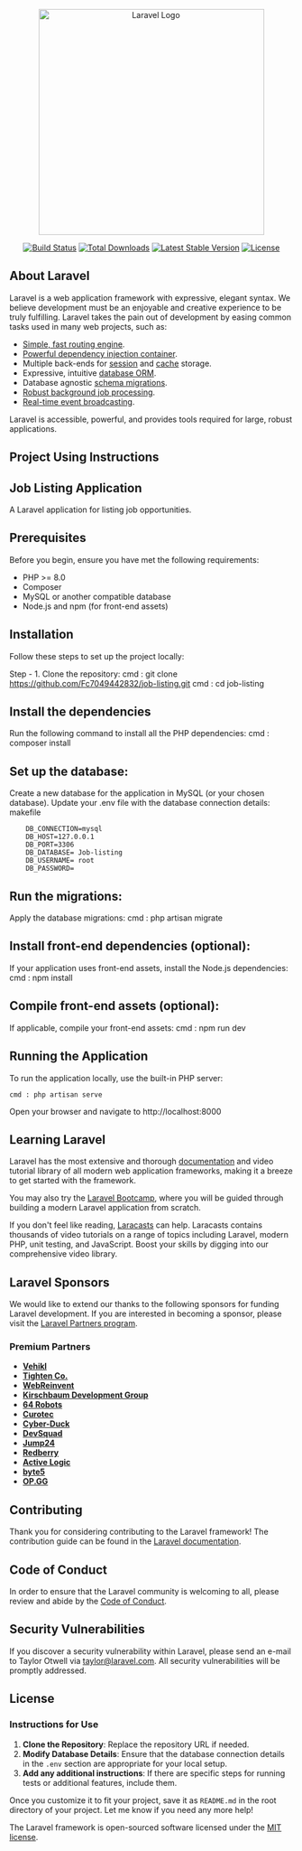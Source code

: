 <p align="center"><a href="https://laravel.com" target="_blank"><img src="https://raw.githubusercontent.com/laravel/art/master/logo-lockup/5%20SVG/2%20CMYK/1%20Full%20Color/laravel-logolockup-cmyk-red.svg" width="400" alt="Laravel Logo"></a></p>

<p align="center">
<a href="https://github.com/laravel/framework/actions"><img src="https://github.com/laravel/framework/workflows/tests/badge.svg" alt="Build Status"></a>
<a href="https://packagist.org/packages/laravel/framework"><img src="https://img.shields.io/packagist/dt/laravel/framework" alt="Total Downloads"></a>
<a href="https://packagist.org/packages/laravel/framework"><img src="https://img.shields.io/packagist/v/laravel/framework" alt="Latest Stable Version"></a>
<a href="https://packagist.org/packages/laravel/framework"><img src="https://img.shields.io/packagist/l/laravel/framework" alt="License"></a>
</p>

## About Laravel

Laravel is a web application framework with expressive, elegant syntax. We believe development must be an enjoyable and creative experience to be truly fulfilling. Laravel takes the pain out of development by easing common tasks used in many web projects, such as:

- [Simple, fast routing engine](https://laravel.com/docs/routing).
- [Powerful dependency injection container](https://laravel.com/docs/container).
- Multiple back-ends for [session](https://laravel.com/docs/session) and [cache](https://laravel.com/docs/cache) storage.
- Expressive, intuitive [database ORM](https://laravel.com/docs/eloquent).
- Database agnostic [schema migrations](https://laravel.com/docs/migrations).
- [Robust background job processing](https://laravel.com/docs/queues).
- [Real-time event broadcasting](https://laravel.com/docs/broadcasting).

Laravel is accessible, powerful, and provides tools required for large, robust applications.

## Project Using  Instructions
## Job Listing Application

A Laravel application for listing job opportunities.

## Prerequisites

Before you begin, ensure you have met the following requirements:

- PHP >= 8.0
- Composer
- MySQL or another compatible database
- Node.js and npm (for front-end assets)

## Installation

Follow these steps to set up the project locally:

Step - 1. Clone the repository:
   cmd : git clone https://github.com/Fc7049442832/job-listing.git
   cmd : cd job-listing
   
## Install the dependencies
 Run the following command to install all the PHP dependencies:
 cmd : composer install
 
 ## Set up the database:

Create a new database for the application in MySQL (or your chosen database).
Update your .env file with the database connection details:
makefile

        DB_CONNECTION=mysql
        DB_HOST=127.0.0.1
        DB_PORT=3306
        DB_DATABASE= Job-listing
        DB_USERNAME= root
        DB_PASSWORD= 
## Run the migrations: 
   Apply the database migrations:
  cmd : php artisan migrate
  
## Install front-end dependencies (optional): 
If your application uses front-end assets, install the Node.js dependencies:
    cmd : npm install
## Compile front-end assets (optional): 
If applicable, compile your front-end assets:
    cmd : npm run dev

## Running the Application
To run the application locally, use the built-in PHP server:

    cmd : php artisan serve
    
Open your browser and navigate to http://localhost:8000

## Learning Laravel

Laravel has the most extensive and thorough [documentation](https://laravel.com/docs) and video tutorial library of all modern web application frameworks, making it a breeze to get started with the framework.

You may also try the [Laravel Bootcamp](https://bootcamp.laravel.com), where you will be guided through building a modern Laravel application from scratch.

If you don't feel like reading, [Laracasts](https://laracasts.com) can help. Laracasts contains thousands of video tutorials on a range of topics including Laravel, modern PHP, unit testing, and JavaScript. Boost your skills by digging into our comprehensive video library.

## Laravel Sponsors

We would like to extend our thanks to the following sponsors for funding Laravel development. If you are interested in becoming a sponsor, please visit the [Laravel Partners program](https://partners.laravel.com).

### Premium Partners

- **[Vehikl](https://vehikl.com/)**
- **[Tighten Co.](https://tighten.co)**
- **[WebReinvent](https://webreinvent.com/)**
- **[Kirschbaum Development Group](https://kirschbaumdevelopment.com)**
- **[64 Robots](https://64robots.com)**
- **[Curotec](https://www.curotec.com/services/technologies/laravel/)**
- **[Cyber-Duck](https://cyber-duck.co.uk)**
- **[DevSquad](https://devsquad.com/hire-laravel-developers)**
- **[Jump24](https://jump24.co.uk)**
- **[Redberry](https://redberry.international/laravel/)**
- **[Active Logic](https://activelogic.com)**
- **[byte5](https://byte5.de)**
- **[OP.GG](https://op.gg)**

## Contributing

Thank you for considering contributing to the Laravel framework! The contribution guide can be found in the [Laravel documentation](https://laravel.com/docs/contributions).

## Code of Conduct

In order to ensure that the Laravel community is welcoming to all, please review and abide by the [Code of Conduct](https://laravel.com/docs/contributions#code-of-conduct).

## Security Vulnerabilities

If you discover a security vulnerability within Laravel, please send an e-mail to Taylor Otwell via [taylor@laravel.com](mailto:taylor@laravel.com). All security vulnerabilities will be promptly addressed.

## License

### Instructions for Use

1. **Clone the Repository**: Replace the repository URL if needed.
2. **Modify Database Details**: Ensure that the database connection details in the `.env` section are appropriate for your local setup.
3. **Add any additional instructions**: If there are specific steps for running tests or additional features, include them.

Once you customize it to fit your project, save it as `README.md` in the root directory of your project. Let me know if you need any more help!

The Laravel framework is open-sourced software licensed under the [MIT license](https://opensource.org/licenses/MIT).

